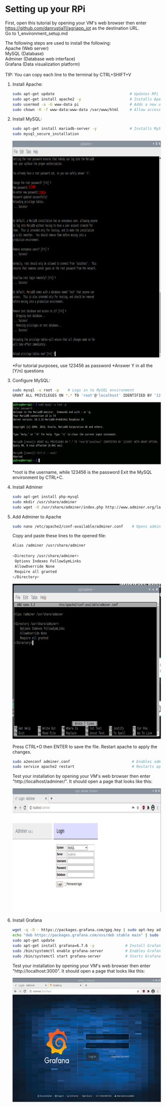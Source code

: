 # Setting up your RPi

First, open this tutorial by opening your VM's web browser then enter https://github.com/danrustia11/agriapp_iot as the destination URL.<br/>
Go to 1_environment_setup.md <br/>

The following steps are used to install the following:<br/>
Apache (Web server)<br/>
MySQL (Database)<br/>
Adminer (Database web interface)<br/>
Grafana (Data visualization platform)<br/>
<br/>
TIP: You can copy each line to the terminal by CTRL+SHIFT+V<br/>

1. Install Apache: <br/>

   ```bash
   sudo apt-get update                                  # Updates RPi
   sudo apt-get install apache2 -y                      # Installs Apache2
   sudo usermod -a -G www-data pi                       # Adds a new user to access the apache directory
   sudo chown -R -f www-data:www-data /var/www/html     # Allow access to apache directory
   ```

2. Install MySQL: <br/>

   ```bash
   sudo apt-get install mariadb-server -y               # Installs MySQL
   sudo mysql_secure_installation
   ```

   <img height="700" width="900" src="/tutorial_images/mysql.png"/>

   \*For tutorial purposes, use 123456 as password
   \*Answer Y in all the [Y/n] questions

3. Configure MySQL: <br/>

   ```bash
   sudo mysql -u root -p    # Logs in to MySQL environment
   GRANT ALL PRIVILEGES ON *.* TO 'root'@'localhost' IDENTIFIED BY '123456' WITH GRANT OPTION;
   ```

   <img height="200" width="650" src="/tutorial_images/mysql_2.png"/>

   \*root is the username, while 123456 is the password
   Exit the MySQL environment by CTRL+C.

4. Install Adminer <br/>

   ```bash
   sudo apt-get install php-mysql                                                   # Installs php-mysql plugin for enabling adminer
   sudo mkdir /usr/share/adminer                                                    # Creates a new directory for adminer
   sudo wget -O /usr/share/adminer/index.php http://www.adminer.org/latest-en.php   # Downloads the latest version of adminer
   ```

5. Add Adminer to Apache <br/>

   ```bash
   sudo nano /etc/apache2/conf-available/adminer.conf    # Opens adminer.conf using nano text editor
   ```

   Copy and paste these lines to the opened file:

   ```bash
   Alias /adminer /usr/share/adminer

   <Directory /usr/share/adminer>
    Options Indexes FollowSymLinks
    AllowOverride None
    Require all granted
   </Directory>
   ```

    <img height="500" width="700" src="/tutorial_images/adminer_configuration.png"/>

   Press CTRL+O then ENTER to save the file.
   Restart apache to apply the changes.

   ```bash
   sudo a2enconf adminer.conf                            # Enables adminer
   sudo service apache2 restart                          # Restarts apache service
   ```

   Test your installation by opening your VM's web browser then enter "http://localhost/adminer/". It should open a page that looks like this:

   <img height="400" width="800" src="/tutorial_images/adminer.png"/>

6. Install Grafana

   ```bash
   wget -q -O - https://packages.grafana.com/gpg.key | sudo apt-key add -                                            # Adds Grafana channel for updating
   echo "deb https://packages.grafana.com/oss/deb stable main" | sudo tee -a /etc/apt/sources.list.d/grafana.list
   sudo apt-get update
   sudo apt-get install grafana=6.7.6 -y              # Install Grafana
   sudo /bin/systemctl enable grafana-server          # Enables Grafana (so it will run during start up)
   sudo /bin/systemctl start grafana-server           # Starts Grafana service
   ```

   Test your installation by opening your VM's web browser then enter "http://localhost:3000". It should open a page that looks like this:

   <img height="400" width="600" src="/tutorial_images/grafana.png"/>
